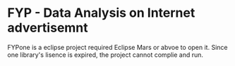 # FYP - Data Analysis on Internet advertisemnt
FYPone is a eclipse project required Eclipse Mars or abvoe to open it.
Since one library's lisence is expired, the project cannot complie and run.
